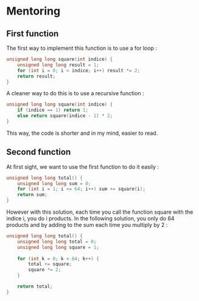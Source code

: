 # Mentoring

## First function

The first way to implement this function is to use a for loop :
```cpp
unsigned long long square(int indice) {
    unsigned long long result = 1;
    for (int i = 0; i < indice; i++) result *= 2;
    return result;
}
```
A cleaner way to do this is to use a recursive function :
```cpp
unsigned long long square(int indice) {
    if (indice == 1) return 1;
    else return square(indice - 1) * 2;
}
```
This way, the code is shorter and in my mind, easier to read.

## Second function
At first sight, we want to use the first function to do it easily :
```cpp
unsigned long long total() {
    unsigned long long sum = 0;
    for (int i = 1; i <= 64; i++) sum += square(i);
    return sum;
}
```
However with this solution, each time you call the function square with the indice i, you do i products.
In the following solution, you only do 64 products and by adding to the sum each time you multiply by 2 :
```cpp
unsigned long long total() {
    unsigned long long total = 0;
    unsigned long long square = 1;
    
    for (int k = 0; k < 64; k++) {
        total += square;
        square *= 2;
    }

    return total;
}
```
